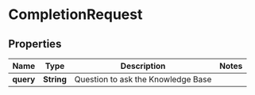 

# CompletionRequest


## Properties

Name | Type | Description | Notes
------------ | ------------- | ------------- | -------------
**query** | **String** | Question to ask the Knowledge Base | 



